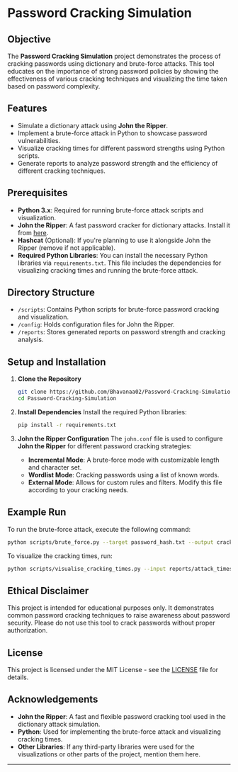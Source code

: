 # Password Cracking Simulation

## Objective
The **Password Cracking Simulation** project demonstrates the process of cracking passwords using dictionary and brute-force attacks. This tool educates on the importance of strong password policies by showing the effectiveness of various cracking techniques and visualizing the time taken based on password complexity.

## Features
- Simulate a dictionary attack using **John the Ripper**.
- Implement a brute-force attack in Python to showcase password vulnerabilities.
- Visualize cracking times for different password strengths using Python scripts.
- Generate reports to analyze password strength and the efficiency of different cracking techniques.

## Prerequisites
- **Python 3.x**: Required for running brute-force attack scripts and visualization.
- **John the Ripper**: A fast password cracker for dictionary attacks. Install it from [here](https://www.openwall.com/john/).
- **Hashcat** (Optional): If you're planning to use it alongside John the Ripper (remove if not applicable).
- **Required Python Libraries**: You can install the necessary Python libraries via `requirements.txt`. This file includes the dependencies for visualizing cracking times and running the brute-force attack.

## Directory Structure
- `/scripts`: Contains Python scripts for brute-force password cracking and visualization.
- `/config`: Holds configuration files for John the Ripper.
- `/reports`: Stores generated reports on password strength and cracking analysis.

## Setup and Installation

1. **Clone the Repository**
   ```bash
   git clone https://github.com/Bhavanaa02/Password-Cracking-Simulation.git
   cd Password-Cracking-Simulation
   ```

2. **Install Dependencies**
   Install the required Python libraries:
   ```bash
   pip install -r requirements.txt
   ```

3. **John the Ripper Configuration**
   The `john.conf` file is used to configure **John the Ripper** for different password cracking strategies:
   - **Incremental Mode**: A brute-force mode with customizable length and character set.
   - **Wordlist Mode**: Cracking passwords using a list of known words.
   - **External Mode**: Allows for custom rules and filters.
   Modify this file according to your cracking needs.

## Example Run
To run the brute-force attack, execute the following command:
```bash
python scripts/brute_force.py --target password_hash.txt --output cracked_passwords.txt
```

To visualize the cracking times, run:
```bash
python scripts/visualise_cracking_times.py --input reports/attack_times.txt --output reports/visualization.png
```

## Ethical Disclaimer
This project is intended for educational purposes only. It demonstrates common password cracking techniques to raise awareness about password security. Please do not use this tool to crack passwords without proper authorization.

## License
This project is licensed under the MIT License - see the [LICENSE](LICENSE) file for details.

## Acknowledgements
- **John the Ripper**: A fast and flexible password cracking tool used in the dictionary attack simulation.
- **Python**: Used for implementing the brute-force attack and visualizing cracking times.
- **Other Libraries**: If any third-party libraries were used for the visualizations or other parts of the project, mention them here.

---
